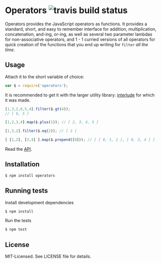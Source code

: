 # Operators ![travis build status](https://secure.travis-ci.org/clux/operators.png)
Operators provides the JavaScript operators as functions. It provides a standard, short,
and easy to remember interface for addition, multiplication, concatenation, and-ing, or-ing, as
well as several two parameter lambdas for non-associative operators, and 1 - 1 curried
versions of all operators for quick creation of the functions that you end up writing for
`filter` *all the time*.

## Usage
Attach it to the short variable of choice:

````javascript
var $ = require('operators');
````

It is recommended to get it with the larger utility library:
[interlude](https://github.com/clux/interlude) for which it was made.

```javascript
[1,3,2,6,5,4].filter($.gt(4));
// [ 6, 5 ]

[1,2,3,4].map($.plus(1)); // [ 2, 3, 4, 5 ]

[1,3,2].filter($.eq(2)); // [ 2 ]

[ [1,2], [3,4] ].map($.prepend([0])); // [ [ 0, 1, 2 ], [ 0, 3, 4 ] ]
````

Read the [API](https://github.com/clux/operators/blob/master/api.md).

## Installation

````bash
$ npm install operators
````

## Running tests
Install development dependencies

````bash
$ npm install
````

Run the tests

````bash
$ npm test
````

## License
MIT-Licensed. See LICENSE file for details.
